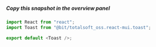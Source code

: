 ##### Copy this snapshot in the overview panel

```js
import React from "react";
import Toast from "@bit/totalsoft_oss.react-mui.toast";

export default <Toast />;
```
